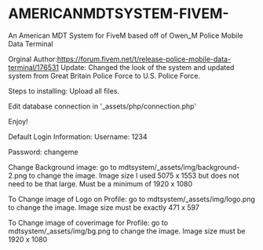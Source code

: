 # AMERICANMDTSYSTEM-FIVEM-
An American MDT System for FiveM based off of Owen_M Police Mobile Data Terminal

Orginal Author:https://forum.fivem.net/t/release-police-mobile-data-terminal/176531
Update:
Changed the look of the system and updated system from Great Britain Police Force to U.S. Police Force.

Steps to installing:
Upload all files.

Edit database connection in '_assets/php/connection.php'

Enjoy!

Default Login Information:
Username: 1234

Password: changeme

Change Background image:
go to mdtsystem/_assets/img/background-2.png to change the image.
Image size I used 5075 x 1553 but does not need to be that large. Must be a minimum of 1920 x 1080

To Change image of Logo on Profile:
go to mdtsystem/_assets/img/logo.png to change the image.
Image size must be exactly 471 x 597

To Change image of coverimage for Profile:
go to mdtsystem/_assets/img/bg.png to change the image.
Image size must be 1920 x 1080
